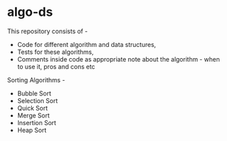 # algo-ds
This repository consists of - 
 - Code for different algorithm and data structures,
 - Tests for these algorithms,
 - Comments inside code as appropriate note about the algorithm - when to use it, pros and cons etc


Sorting Algorithms - 
 - Bubble Sort
 - Selection Sort
 - Quick Sort
 - Merge Sort
 - Insertion Sort
 - Heap Sort
